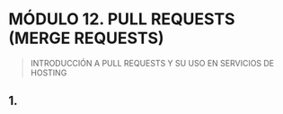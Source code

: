 # MÓDULO 12. PULL REQUESTS (MERGE REQUESTS) 

> INTRODUCCIÓN A PULL REQUESTS Y SU USO EN SERVICIOS DE HOSTING

## 1. 